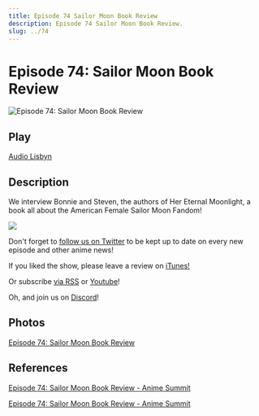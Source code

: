 ```yaml
---
title: Episode 74 Sailor Moon Book Review
description: Episode 74 Sailor Moon Book Review.
slug: ../74
---
```


# Episode 74: Sailor Moon Book Review

![Episode 74: Sailor Moon Book Review](https://i.imgur.com/b887hbF.png)

## Play

[Audio Lisbyn](http://traffic.libsyn.com/ranime/final_74_mixdown.mp3)

## Description

We interview Bonnie and Steven, the authors of Her Eternal Moonlight, a book all about the American Female Sailor Moon Fandom!

[![](https://i.imgur.com/EPnQc1R.png)](http://traffic.libsyn.com/ranime/final_74_mixdown.mp3)

Don't forget to [follow us on Twitter](https://twitter.animesummit.net/) to be kept up to date on every new episode and other anime news!

If you liked the show, please leave a review on [iTunes!](http://itunes.animesummit.net/)

Or subscribe [via RSS](http://ranime.libsyn.com/rss) or [Youtube](http://yt.animesummit.net/)!

Oh, and join us on [Discord](http://discord.animesummit.net/)!

## Photos

[Episode 74: Sailor Moon Book Review](https://i.imgur.com/b887hbF.png)

## References

[Episode 74: Sailor Moon Book Review - Anime Summit](https://web.archive.org/web/20220128012933/http://animesummit.net/episode-74-sailor-moon-book-review)

[Episode 74: Sailor Moon Book Review - Anime Summit](http://animesummit.net/episode-74-sailor-moon-book-review)